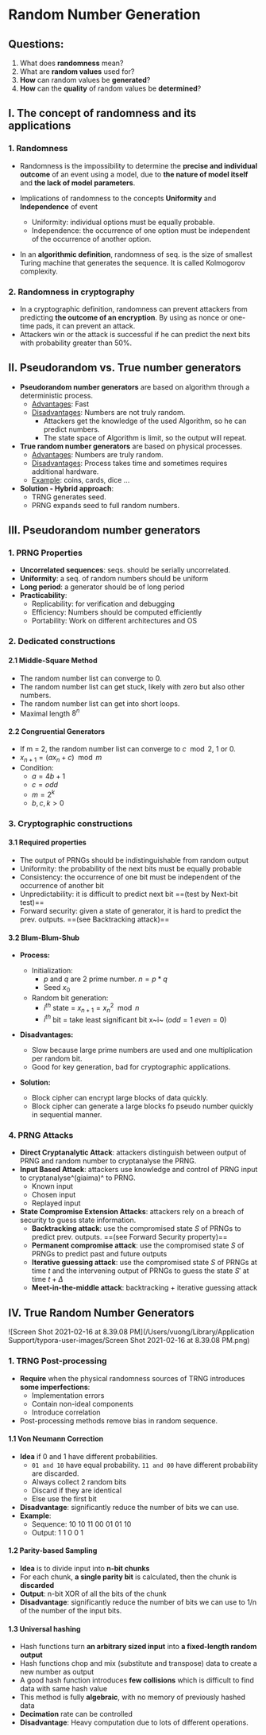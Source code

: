 # Random Number Generation

## Questions:

1. What does **randomness** mean?
2. What are **random values** used for?
3. **How** can random values be **generated**?
4. **How** can the **quality** of random values be **determined**?

## I. The concept of randomness and its applications

### 1. Randomness

- Randomness is the impossibility to determine the **precise and individual** **outcome** of an event using a model, due to **the nature of model itself** and **the lack of model parameters**.

- Implications of randomness to the concepts **Uniformity** and **Independence** of event
  - Uniformity: individual options must be equally probable.
  - Independence: the occurrence of one option must be independent of the occurrence of another option.
- In an **algorithmic definition**, randomness of seq. is the size of smallest Turing machine that generates the sequence. It is called Kolmogorov complexity.

### 2. Randomness in cryptography

- In a cryptographic definition, randomness can prevent attackers from predicting **the outcome of an encryption**. By using as nonce or one-time pads, it can prevent an attack.
- Attackers win or the attack is successful if he can predict the next bits with probability greater than 50%.

## II. Pseudorandom vs. True number generators

- **Pseudorandom number generators** are based on algorithm through a deterministic process.
  - <u>Advantages</u>: Fast
  - <u>Disadvantages</u>: Numbers are not truly random.
    - Attackers get the knowledge of the used Algorithm, so he can predict numbers.
    - The state space of Algorithm is limit, so the output will repeat.
- **True random number generators** are based on physical processes.
  - <u>Advantages</u>: Numbers are truly random.
  - <u>Disadvantages</u>: Process takes time and sometimes requires additional hardware.
  - <u>Example</u>: coins, cards, dice ...
- **Solution - Hybrid approach**:
  - TRNG generates seed.
  - PRNG expands seed to full random numbers.

## III. Pseudorandom number generators

### 1. PRNG Properties

- **Uncorrelated sequences**: seqs. should be serially uncorrelated.
- **Uniformity**: a seq. of random numbers should be uniform
- **Long period**: a generator should be of long period
- **Practicability**:
  - Replicability: for verification and debugging
  - Efficiency: Numbers should be computed efficiently
  - Portability: Work on different architectures and OS

### 2. Dedicated constructions

#### 2.1 Middle-Square Method

- The random number list can converge to 0.
- The random number list can get stuck, likely with zero but also other numbers.
- The random number list can get into short loops.
- Maximal length $8^n$

#### 2.2 Congruential Generators

- If m = 2, the random number list can converge to  $c\mod2$, 1 or 0.
- $x_{n+1} = (ax_n + c) \mod m$ 
- Condition:
  - $a = 4b+1$
  - $c = odd$
  - $m = 2^k$
  - $b, c, k > 0$

### 3. Cryptographic constructions

#### 3.1 Required properties

- The output of PRNGs should be indistinguishable from random output
- Uniformity: the probability of the next bits must be equally probable
- Consistency: the occurrence of one bit must be independent of the occurrence of another bit
- Unpredictability: it is difficult to predict next bit ==(test by Next-bit test)==
- Forward security: given a state of generator, it is hard to predict the prev. outputs. ==(see Backtracking attack)==

#### 3.2 Blum-Blum-Shub

- **Process:**
  - Initialization:
    - $p$ and $q$ are 2 prime number.  $n = p * q$ 
    - Seed $x_0$
  - Random bit generation:
    - $i^{th}$ state = $x_{n+1} = x_{n}^2 \mod n$
    - $i^{th}$ bit = take least significant bit x~i~  ($odd = 1$ $even= 0$)

- **Disadvantages:**
  - Slow because large prime numbers are used and one multiplication per random bit.
  - Good for key generation, bad for cryptographic applications.
- **Solution:**
  - Block cipher can encrypt large blocks of data quickly.
  - Block cipher can generate a large blocks fo pseudo number quickly in sequential manner.

### 4. PRNG Attacks

- **Direct Cryptanalytic Attack**: attackers distinguish between output of PRNG and random number to cryptanalyse the PRNG.
- **Input Based Attack**: attackers use knowledge and control of PRNG input to cryptanalyse^(giaima)^ to PRNG.
  - Known input
  - Chosen input
  - Replayed input
- **State Compromise Extension Attacks**: attackers rely on a breach of security to guess state information.
  - **Backtracking attack**: use the compromised state $S$ of PRNGs to predict prev. outputs. ==(see Forward Security property)==
  - **Permanent compromise attack**: use the compromised state $S$ of PRNGs to predict past and future outputs
  - **Iterative guessing attack**: use the compromised state $S$ of PRNGs at time $t$ and the intervening output of PRNGs to guess the state $S'$ at time $t+\Delta$ 
  - **Meet-in-the-middle attack**: backtracking + iterative guessing attack

## IV. True Random Number Generators

![Screen Shot 2021-02-16 at 8.39.08 PM](/Users/vuong/Library/Application Support/typora-user-images/Screen Shot 2021-02-16 at 8.39.08 PM.png)



### 1. TRNG Post-processing

- **Require** when the physical randomness sources of TRNG introduces **some imperfections**:
  - Implementation errors
  - Contain non-ideal components
  - Introduce correlation
- Post-processing methods remove bias in random sequence.

#### 1.1 Von Neumann Correction

- **Idea** if 0 and 1 have different probabilities.
  - `01 and 10` have equal probability. `11 and 00` have different probability are discarded.
  - Always collect 2 random bits
  - Discard if they are identical
  - Else use the first bit
- **Disadvantage**: significantly reduce the number of bits we can use.
- **Example**:
  - Sequence: 10 10 11 00 01 01 10
  - Output:       1   1              0    0   1

#### 1.2 Parity-based Sampling

- **Idea** is to divide input into **n-bit chunks**
- For each chunk, **a single parity bit** is calculated, then the chunk is **discarded**
- **Output**: n-bit XOR of all the bits of the chunk
- **Disadvantage**: significantly reduce the number of bits we can use to 1/n of the number of the input bits.

#### 1.3 Universal hashing

- Hash functions turn **an arbitrary sized input** into **a fixed-length random output**
- Hash functions chop and mix (substitute and transpose) data to create a new number as output
- A good hash function introduces **few collisions** which is difficult to find data with same hash value
- This method is fully **algebraic**, with no memory of previously hashed data
- **Decimation** rate can be controlled
- **Disadvantage**: Heavy computation due to lots of different operations.

